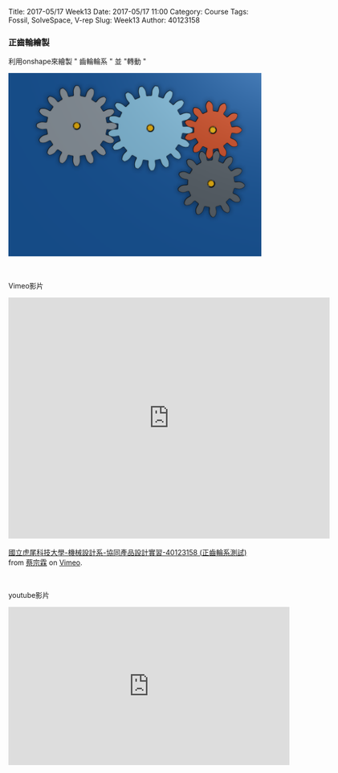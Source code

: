 Title: 2017-05/17 Week13
Date: 2017-05/17 11:00
Category: Course
Tags: Fossil, SolveSpace, V-rep
Slug: Week13
Author: 40123158

<h3>正齒輪繪製</h3>
<p>利用onshape來繪製 " 齒輪輪系 " 並 "轉動 "
<br>
<p><img src="https://github.com/40123158/2017springcd_hw/blob/gh-pages/photo/%E8%BD%89%E5%8B%95.PNG?raw=true"></p>
<br> 
<p>Vimeo影片</p>
<iframe src="https://player.vimeo.com/video/219617290" width="640" height="480" frameborder="0" webkitallowfullscreen mozallowfullscreen allowfullscreen></iframe>
<p><a href="https://vimeo.com/219617290">國立虎尾科技大學-機械設計系-協同產品設計實習-40123158  (正齒輪系測試)</a> from <a href="https://vimeo.com/user26960874">蔡宗霖</a> on <a href="https://vimeo.com">Vimeo</a>.</p>
<br> 
<p>youtube影片</p>
<p><iframe width="560" height="315" src="https://www.youtube.com/embed/Fh1IyrA0oOg" frameborder="0" allowfullscreen></iframe></p>
<br> 
 